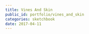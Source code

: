 ```yaml
---
title: Vines And Skin
public_id: portfolio/vines_and_skin
categories: sketchbook
date: 2017-04-11
---
```

